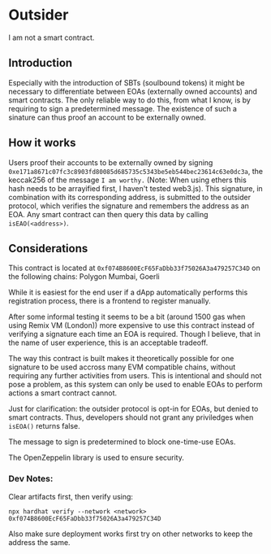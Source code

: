 # Outsider
I am not a smart contract.

## Introduction
Especially with the introduction of SBTs (soulbound tokens) it might be necessary to differentiate between EOAs (externally owned accounts) and smart contracts. 
The only reliable way to do this, from what I know, is by requiring to sign a predetermined message. 
The existence of such a sinature can thus proof an account to be externally owned.

## How it works
Users proof their accounts to be externally owned by signing `0xe171a8671c07fc3c8903fd80085d685735c5343be5eb544bec23614c63e0dc3a`, the keccak256 of the message `I am worthy.` (Note: When using ethers this hash needs to be arrayified first, I haven't tested web3.js).
This signature, in combination with its corresponding address, is submitted to the outsider protocol, which verifies the signature and remembers the address as an EOA.
Any smart contract can then query this data by calling `isEAO(<address>)`.


## Considerations
This contract is located at `0xf074B8600EcF65FaDbb33f75026A3a479257C34D` on the following chains: Polygon Mumbai, Goerli

While it is easiest for the end user if a dApp automatically performs this registration process, there is a frontend to register manually.

After some informal testing it seems to be a bit (around 1500 gas when using Remix VM (London)) more expensive to use this contract instead of verifying a signature each time an EOA is required. Though I believe, that in the name of user experience, this is an acceptable tradeoff.

The way this contract is built makes it theoretically possible for one signature to be used accross many EVM compatible chains, without requiring any further activities from users. This is intentional and should not pose a problem, as this system can only be used to enable EOAs to perform actions a smart contract cannot.

Just for clarification: the outsider protocol is opt-in for EOAs, but denied to smart contracts. Thus, developers should not grant any priviledges when `isEOA()` returns false.

The message to sign is predetermined to block one-time-use EOAs.

The OpenZeppelin library is used to ensure security.

### Dev Notes:
Clear artifacts first, then verify using:

`npx hardhat verify --network <network> 0xf074B8600EcF65FaDbb33f75026A3a479257C34D`

Also make sure deployment works first try on other networks to keep the address the same.
